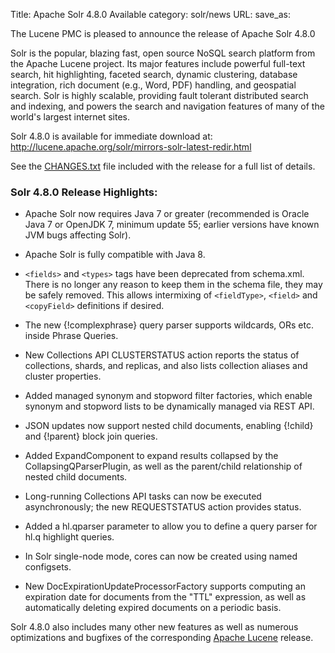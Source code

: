 Title: Apache Solr 4.8.0 Available
category: solr/news
URL: 
save_as: 

The Lucene PMC is pleased to announce the release of Apache Solr 4.8.0

Solr is the popular, blazing fast, open source NoSQL search platform
from the Apache Lucene project. Its major features include powerful
full-text search, hit highlighting, faceted search, dynamic
clustering, database integration, rich document (e.g., Word, PDF)
handling, and geospatial search.  Solr is highly scalable, providing
fault tolerant distributed search and indexing, and powers the search
and navigation features of many of the world's largest internet sites.

Solr 4.8.0 is available for immediate download at:
<http://lucene.apache.org/solr/mirrors-solr-latest-redir.html>

See the [CHANGES.txt](/solr/4_8_0/changes/Changes.html)
file included with the release for a full list of details.

### Solr 4.8.0 Release Highlights:

* Apache Solr now requires Java 7 or greater (recommended is
  Oracle Java 7 or OpenJDK 7, minimum update 55; earlier versions
  have known JVM bugs affecting Solr).

* Apache Solr is fully compatible with Java 8.

* <code class="inline">&lt;fields&gt;</code> and <code class="inline">&lt;types&gt;</code> tags have been deprecated from schema.xml.
  There is no longer any reason to keep them in the schema file,
  they may be safely removed. This allows intermixing of <code class="inline">&lt;fieldType&gt;</code>,
  <code class="inline">&lt;field&gt;</code> and <code class="inline">&lt;copyField&gt;</code> definitions if desired.

* The new \{!complexphrase\} query parser supports wildcards, ORs etc.
  inside Phrase Queries.

* New Collections API CLUSTERSTATUS action reports the status of
  collections, shards, and replicas, and also lists collection
  aliases and cluster properties.

* Added managed synonym and stopword filter factories, which enable
  synonym and stopword lists to be dynamically managed via REST API.

* JSON updates now support nested child documents, enabling \{!child\}
  and \{!parent\} block join queries.

* Added ExpandComponent to expand results collapsed by the
  CollapsingQParserPlugin, as well as the parent/child relationship
  of nested child documents.

* Long-running Collections API tasks can now be executed
  asynchronously; the new REQUESTSTATUS action provides status.

* Added a hl.qparser parameter to allow you to define a query parser
  for hl.q highlight queries.

* In Solr single-node mode, cores can now be created using named
  configsets.

* New DocExpirationUpdateProcessorFactory supports computing an
  expiration date for documents from the "TTL" expression, as well as
  automatically deleting expired documents on a periodic basis.

Solr 4.8.0 also includes many other new features as well as numerous
optimizations and bugfixes of the corresponding
[Apache Lucene](/core/4_8_0/) release.

